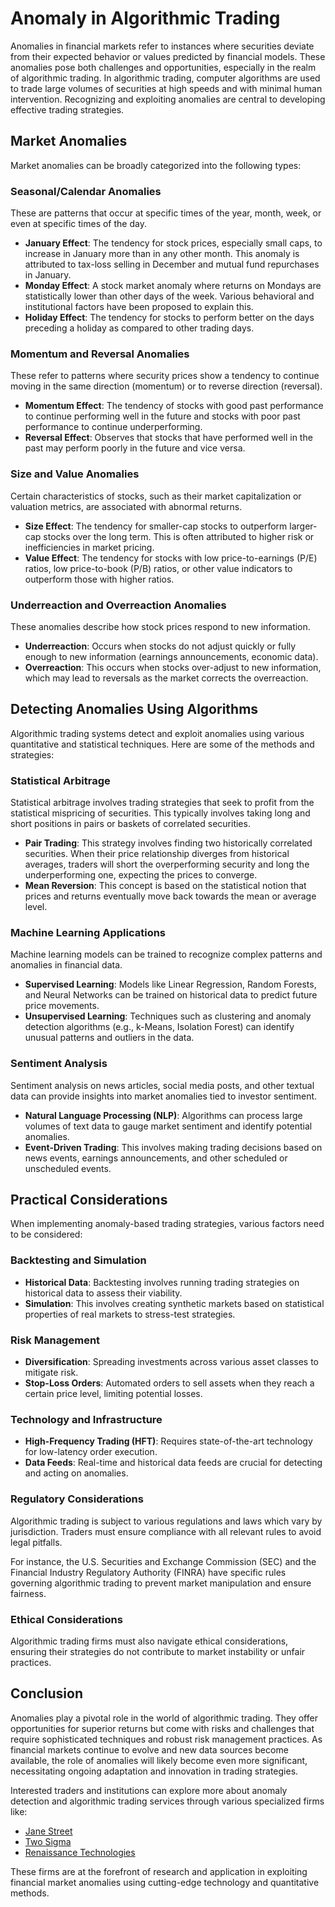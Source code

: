# Anomaly in Algorithmic Trading

Anomalies in financial markets refer to instances where securities deviate from their expected behavior or values predicted by financial models. These anomalies pose both challenges and opportunities, especially in the realm of algorithmic trading. In algorithmic trading, computer algorithms are used to trade large volumes of securities at high speeds and with minimal human intervention. Recognizing and exploiting anomalies are central to developing effective trading strategies.

## Market Anomalies

Market anomalies can be broadly categorized into the following types:

### Seasonal/Calendar Anomalies
These are patterns that occur at specific times of the year, month, week, or even at specific times of the day.

- **January Effect**: The tendency for stock prices, especially small caps, to increase in January more than in any other month. This anomaly is attributed to tax-loss selling in December and mutual fund repurchases in January.
- **Monday Effect**: A stock market anomaly where returns on Mondays are statistically lower than other days of the week. Various behavioral and institutional factors have been proposed to explain this.
- **Holiday Effect**: The tendency for stocks to perform better on the days preceding a holiday as compared to other trading days.

### Momentum and Reversal Anomalies
These refer to patterns where security prices show a tendency to continue moving in the same direction (momentum) or to reverse direction (reversal).

- **Momentum Effect**: The tendency of stocks with good past performance to continue performing well in the future and stocks with poor past performance to continue underperforming.
- **Reversal Effect**: Observes that stocks that have performed well in the past may perform poorly in the future and vice versa.

### Size and Value Anomalies
Certain characteristics of stocks, such as their market capitalization or valuation metrics, are associated with abnormal returns.

- **Size Effect**: The tendency for smaller-cap stocks to outperform larger-cap stocks over the long term. This is often attributed to higher risk or inefficiencies in market pricing.
- **Value Effect**: The tendency for stocks with low price-to-earnings (P/E) ratios, low price-to-book (P/B) ratios, or other value indicators to outperform those with higher ratios.

### Underreaction and Overreaction Anomalies
These anomalies describe how stock prices respond to new information.

- **Underreaction**: Occurs when stocks do not adjust quickly or fully enough to new information (earnings announcements, economic data).
- **Overreaction**: This occurs when stocks over-adjust to new information, which may lead to reversals as the market corrects the overreaction.

## Detecting Anomalies Using Algorithms

Algorithmic trading systems detect and exploit anomalies using various quantitative and statistical techniques. Here are some of the methods and strategies:

### Statistical Arbitrage
Statistical arbitrage involves trading strategies that seek to profit from the statistical mispricing of securities. This typically involves taking long and short positions in pairs or baskets of correlated securities.

- **Pair Trading**: This strategy involves finding two historically correlated securities. When their price relationship diverges from historical averages, traders will short the overperforming security and long the underperforming one, expecting the prices to converge.
- **Mean Reversion**: This concept is based on the statistical notion that prices and returns eventually move back towards the mean or average level.

### Machine Learning Applications
Machine learning models can be trained to recognize complex patterns and anomalies in financial data.

- **Supervised Learning**: Models like Linear Regression, Random Forests, and Neural Networks can be trained on historical data to predict future price movements.
- **Unsupervised Learning**: Techniques such as clustering and anomaly detection algorithms (e.g., k-Means, Isolation Forest) can identify unusual patterns and outliers in the data.

### Sentiment Analysis
Sentiment analysis on news articles, social media posts, and other textual data can provide insights into market anomalies tied to investor sentiment.

- **Natural Language Processing (NLP)**: Algorithms can process large volumes of text data to gauge market sentiment and identify potential anomalies.
- **Event-Driven Trading**: This involves making trading decisions based on news events, earnings announcements, and other scheduled or unscheduled events.

## Practical Considerations

When implementing anomaly-based trading strategies, various factors need to be considered:

### Backtesting and Simulation
- **Historical Data**: Backtesting involves running trading strategies on historical data to assess their viability.
- **Simulation**: This involves creating synthetic markets based on statistical properties of real markets to stress-test strategies.

### Risk Management
- **Diversification**: Spreading investments across various asset classes to mitigate risk.
- **Stop-Loss Orders**: Automated orders to sell assets when they reach a certain price level, limiting potential losses.

### Technology and Infrastructure
- **High-Frequency Trading (HFT)**: Requires state-of-the-art technology for low-latency order execution.
- **Data Feeds**: Real-time and historical data feeds are crucial for detecting and acting on anomalies.

### Regulatory Considerations
Algorithmic trading is subject to various regulations and laws which vary by jurisdiction. Traders must ensure compliance with all relevant rules to avoid legal pitfalls.

For instance, the U.S. Securities and Exchange Commission (SEC) and the Financial Industry Regulatory Authority (FINRA) have specific rules governing algorithmic trading to prevent market manipulation and ensure fairness.

### Ethical Considerations
Algorithmic trading firms must also navigate ethical considerations, ensuring their strategies do not contribute to market instability or unfair practices.

## Conclusion

Anomalies play a pivotal role in the world of algorithmic trading. They offer opportunities for superior returns but come with risks and challenges that require sophisticated techniques and robust risk management practices. As financial markets continue to evolve and new data sources become available, the role of anomalies will likely become even more significant, necessitating ongoing adaptation and innovation in trading strategies.

Interested traders and institutions can explore more about anomaly detection and algorithmic trading services through various specialized firms like:

- [Jane Street](https://www.janestreet.com/)
- [Two Sigma](https://www.twosigma.com/)
- [Renaissance Technologies](https://www.rentech.com/)

These firms are at the forefront of research and application in exploiting financial market anomalies using cutting-edge technology and quantitative methods.